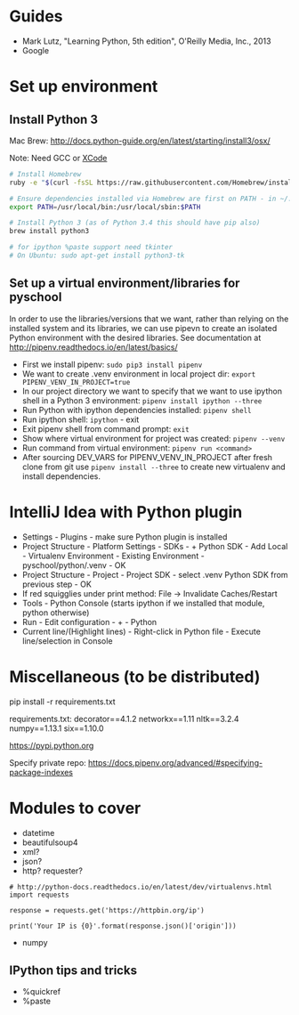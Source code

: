 # Guides
* Mark Lutz, "Learning Python, 5th edition", O'Reilly Media, Inc., 2013
* Google

# Set up environment

## Install Python 3
Mac Brew: http://docs.python-guide.org/en/latest/starting/install3/osx/

Note: Need GCC or [XCode](https://developer.apple.com/xcode/)

```bash
# Install Homebrew
ruby -e "$(curl -fsSL https://raw.githubusercontent.com/Homebrew/install/master/install)"

# Ensure dependencies installed via Homebrew are first on PATH - in ~/.profile
export PATH=/usr/local/bin:/usr/local/sbin:$PATH

# Install Python 3 (as of Python 3.4 this should have pip also)
brew install python3

# for ipython %paste support need tkinter
# On Ubuntu: sudo apt-get install python3-tk
```
## Set up a virtual environment/libraries for pyschool
In order to use the libraries/versions that we want, rather than relying on the
installed system and its libraries, we can use pipevn to create an
isolated Python environment with the desired libraries.
See documentation at http://pipenv.readthedocs.io/en/latest/basics/

* First we install pipenv: `sudo pip3 install pipenv`
* We want to create .venv environment in local project dir: `export PIPENV_VENV_IN_PROJECT=true`
* In our project directory we want to specify that we want to use ipython shell in a Python 3 environment: `pipenv install ipython --three`
* Run Python with ipython dependencies installed: `pipenv shell`
* Run ipython shell: `ipython` - exit
* Exit pipenv shell from command prompt: `exit`
* Show where virtual environment for project was created: `pipenv --venv`
* Run command from virtual environment: `pipenv run <command>`
* After sourcing DEV_VARS for PIPENV_VENV_IN_PROJECT after fresh clone from git use `pipenv install --three` to create new virtualenv and install dependencies.

# IntelliJ Idea with Python plugin
* Settings - Plugins - make sure Python plugin is installed
* Project Structure - Platform Settings - SDKs - + Python SDK - Add Local - Virtualenv Environment - Existing Environment - pyschool/python/.venv - OK
* Project Structure - Project - Project SDK - select .venv Python SDK from previous step - OK
* If red squigglies under print method: File -> Invalidate Caches/Restart
* Tools - Python Console (starts ipython if we installed that module, python otherwise)
* Run - Edit configuration - + - Python
* Current line/(Highlight lines) - Right-click in Python file - Execute line/selection in Console

# Miscellaneous (to be distributed)
pip install -r requirements.txt

requirements.txt:
decorator==4.1.2
networkx==1.11
nltk==3.2.4
numpy==1.13.1
six==1.10.0

https://pypi.python.org

Specify private repo: https://docs.pipenv.org/advanced/#specifying-package-indexes

# Modules to cover
* datetime
* beautifulsoup4
* xml?
* json?
* http? requester?
```
# http://python-docs.readthedocs.io/en/latest/dev/virtualenvs.html
import requests

response = requests.get('https://httpbin.org/ip')

print('Your IP is {0}'.format(response.json()['origin']))
```
* numpy

## IPython tips and tricks
* %quickref
* %paste
